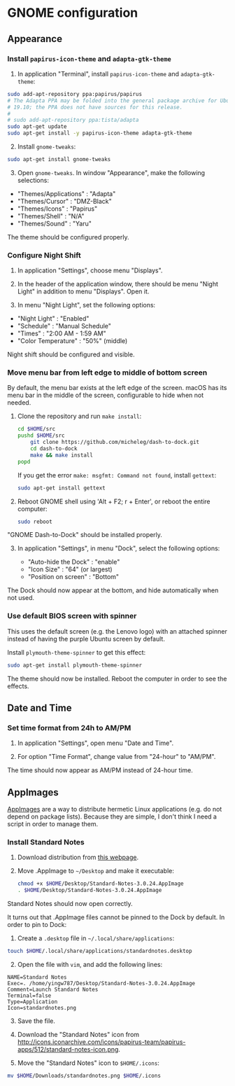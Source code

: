 # GNOME configuration

## Appearance

### Install `papirus-icon-theme` and `adapta-gtk-theme`

1. In application "Terminal", install `papirus-icon-theme` and `adapta-gtk-theme`:

```bash
sudo add-apt-repository ppa:papirus/papirus
# The Adapta PPA may be folded into the general package archive for Ubuntu
# 19.10; the PPA does not have sources for this release.
#
# sudo add-apt-repository ppa:tista/adapta
sudo apt-get update
sudo apt-get install -y papirus-icon-theme adapta-gtk-theme
```

2. Install `gnome-tweaks`:

```bash
sudo apt-get install gnome-tweaks
```

3. Open `gnome-tweaks`. In window "Appearance", make the following selections:

- "Themes/Applications" : "Adapta"
- "Themes/Cursor" : "DMZ-Black"
- "Themes/Icons" : "Papirus"
- "Themes/Shell" : "N/A"
- "Themes/Sound" : "Yaru"

The theme should be configured properly.

### Configure Night Shift

1. In application "Settings", choose menu "Displays".

2. In the header of the application window, there should be menu "Night Light"
   in addition to menu "Displays". Open it.

3. In menu "Night Light", set the following options:

- "Night Light" : "Enabled"
- "Schedule" : "Manual Schedule"
- "Times" : "2:00 AM - 1:59 AM"
- "Color Temperature" : "50%" (middle)

Night shift should be configured and visible.

### Move menu bar from left edge to middle of bottom screen

By default, the menu bar exists at the left edge of the screen. macOS has its
menu bar in the middle of the screen, configurable to hide when not needed.

1.  Clone the repository and run `make install`:

    ```bash
    cd $HOME/src
    pushd $HOME/src
        git clone https://github.com/micheleg/dash-to-dock.git
        cd dash-to-dock
        make && make install
    popd
    ```

    If you get the error `make: msgfmt: Command not found`, install `gettext`:

    ```bash
    sudo apt-get install gettext
    ```

2.  Reboot GNOME shell using 'Alt + F2; r + Enter', or reboot the entire
    computer:

    ```bash
    sudo reboot
    ```

"GNOME Dash-to-Dock" should be installed properly.

3.  In application "Settings", in menu "Dock", select the following options:

    - "Auto-hide the Dock" : "enable"
    - "Icon Size" : "64" (or largest)
    - "Position on screen" : "Bottom"

The Dock should now appear at the bottom, and hide automatically when not used.

### Use default BIOS screen with spinner

This uses the default screen (e.g. the Lenovo logo) with an attached spinner
instead of having the purple Ubuntu screen by default.

Install `plymouth-theme-spinner` to get this effect:

```bash
sudo apt-get install plymouth-theme-spinner
```

The theme should now be installed. Reboot the computer in order to see the
effects.

## Date and Time

### Set time format from 24h to AM/PM

1. In application "Settings", open menu "Date and Time".

2. For option "Time Format", change value from "24-hour" to "AM/PM".

The time should now appear as AM/PM instead of 24-hour time.

## AppImages

[AppImages](https://appimage.org/) are a way to distribute hermetic Linux
applications (e.g. do not depend on package lists). Because they are simple, I
don't think I need a script in order to manage them.

### Install Standard Notes

1.  Download distribution from [this
    webpage](https://standardnotes.org/extensions?downloaded=linux).

2.  Move .AppImage to `~/Desktop` and make it executable:

    ```bash
    chmod +x $HOME/Desktop/Standard-Notes-3.0.24.AppImage
    . $HOME/Desktop/Standard-Notes-3.0.24.AppImage
    ```

Standard Notes should now open correctly.

It turns out that .AppImage files cannot be pinned to the Dock by default. In
order to pin to Dock:

1.  Create a `.desktop` file in `~/.local/share/applications`:

```bash
touch $HOME/.local/share/applications/standardnotes.desktop
```

2.  Open the file with `vim`, and add the following lines:

```text
NAME=Standard Notes
Exec=. /home/yingw787/Desktop/Standard-Notes-3.0.24.AppImage
Comment=Launch Standard Notes
Terminal=false
Type=Application
Icon=standardnotes.png
```

3.  Save the file.

4.  Download the "Standard Notes" icon from
    http://icons.iconarchive.com/icons/papirus-team/papirus-apps/512/standard-notes-icon.png.

5.  Move the "Standard Notes" icon to `$HOME/.icons`:

```bash
mv $HOME/Downloads/standardnotes.png $HOME/.icons
```
